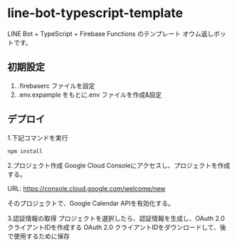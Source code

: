 # line-bot-typescript-template

LINE Bot + TypeScript + Firebase Functions のテンプレート
オウム返しボットです。

## 初期設定

1. .firebaserc ファイルを設定
2. .env.expample をもとに.env ファイルを作成&設定

## デプロイ

1.下記コマンドを実行
```
npm install
```

2.プロジェクト作成
Google Cloud Consoleにアクセスし、プロジェクトを作成する。

URL: https://console.cloud.google.com/welcome/new

そのプロジェクトで、Google Calendar APIを有効化する。


3.認証情報の取得
プロジェクトを選択したら、認証情報を生成し、OAuth 2.0 クライアントIDを作成する
OAuth 2.0 クライアントIDをダウンロードして、後で使用するために保存
